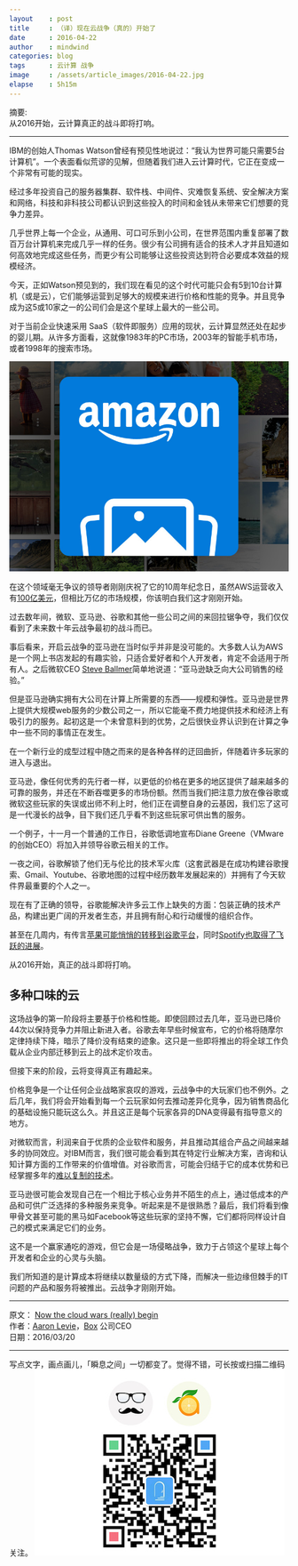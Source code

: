 ```yaml
---
layout    : post
title     : （译）现在云战争（真的）开始了
date      : 2016-04-22
author    : mindwind
categories: blog
tags      : 云计算 战争
image     : /assets/article_images/2016-04-22.jpg
elapse    : 5h15m
---
```



摘要:  
从2016开始，云计算真正的战斗即将打响。

---

IBM的创始人Thomas Watson曾经有预见性地说过：“我认为世界可能只需要5台计算机”。一个表面看似荒谬的见解，但随着我们进入云计算时代，它正在变成一个非常有可能的现实。

经过多年投资自己的服务器集群、软件栈、中间件、灾难恢复系统、安全解决方案和网络，科技和非科技公司都认识到这些投入的时间和金钱从未带来它们想要的竞争力差异。

几乎世界上每一个企业，从通用、可口可乐到小公司，在世界范围内重复部署了数百万台计算机来完成几乎一样的任务。很少有公司拥有适合的技术人才并且知道如何高效地完成这些任务，而更少有公司能够让这些投资达到符合必要成本效益的规模经济。

今天，正如Watson预见到的，我们现在看见的这个时代可能只会有5到10台计算机（或是云），它们能够运营到足够大的规模来进行价格和性能的竞争。并且竞争成为这5或10家之一的公司们会是这个星球上最大的一些公司。

对于当前企业快速采用 SaaS（软件即服务）应用的现状，云计算显然还处在起步的婴儿期。从许多方面看，这就像1983年的PC市场，2003年的智能手机市场，或者1998年的搜索市场。

![](/assets/article_images/2016-03-23-1.jpg)

在这个领域毫无争议的领导者刚刚庆祝了它的10周年纪念日，虽然AWS运营收入有[100亿美元](http://techcrunch.com/2016/03/20/now-the-cloud-wars-really-begin/?ncid=rss)，但相比万亿的市场规模，你该明白我们这才刚刚开始。

过去数年间，微软、亚马逊、谷歌和其他一些公司之间的来回拉锯争夺，我们仅仅看到了未来数十年云战争最初的战斗而已。

事后看来，开启云战争的亚马逊在当时似乎并非是没可能的。大多数人认为AWS是一个网上书店发起的有趣实验，只适合爱好者和个人开发者，肯定不会适用于所有人。之后微软CEO [Steve Ballmer](http://bits.blogs.nytimes.com/2009/03/20/steve-ballmer-maps-microsofts-cloud-y-future/?_r=0)简单地说道：“亚马逊缺乏向大公司销售的经验。”

但是亚马逊确实拥有大公司在计算上所需要的东西——规模和弹性。亚马逊是世界上提供大规模web服务的少数公司之一，所以它能毫不费力地提供技术和经济上有吸引力的服务。起初这是一个未曾意料到的优势，之后很快业界认识到在计算之争中一些不同的事情正在发生。

在一个新行业的成型过程中随之而来的是各种各样的迂回曲折，伴随着许多玩家的进入与退出。

亚马逊，像任何优秀的先行者一样，以更低的价格在更多的地区提供了越来越多的可靠的服务，并还在不断吞噬更多的市场份额。然而当我们把注意力放在像谷歌或微软这些玩家的失误或出师不利上时，他们正在调整自身的云基因，我们忘了这可是一代漫长的战争，目下我们还几乎看不到这些玩家可供出售的服务。

一个例子，十一月一个普通的工作日，谷歌低调地宣布Diane Greene（VMware的创始CEO）将加入并领导谷歌云相关的工作。

一夜之间，谷歌解锁了他们无与伦比的技术军火库（这套武器是在成功构建谷歌搜索、Gmail、Youtube、谷歌地图的过程中经历数年发展起来的）并拥有了今天软件界最重要的个人之一。

现在有了正确的领导，谷歌能解决许多云工作上缺失的方面：包装正确的技术产品，构建出更广阔的开发者生态，并且拥有耐心和行动缓慢的组织合作。

甚至在几周内，有传言[苹果可能悄悄的转移到谷歌平台](http://techcrunch.com/2016/03/16/apple-looks-to-googles-cloud-platform-as-it-diversifies-its-infrastructure/)，同时[Spotify也取得了飞跃的进展](https://news.spotify.com/us/2016/02/23/announcing-spotify-infrastructures-googley-future/)。

从2016开始，真正的战斗即将打响。


## 多种口味的云
这场战争的第一阶段将主要基于价格和性能。即使回顾过去几年，亚马逊已降价44次以保持竞争力并阻止新进入者。谷歌去年早些时候宣布，它的价格将随摩尔定律持续下降，暗示了降价没有结束的迹象。这只是一些即将推出的将全球工作负载从企业内部迁移到云上的战术定价攻击。

但接下来的阶段，云将变得真正有趣起来。

价格竞争是一个让任何企业战略家哀叹的游戏，云战争中的大玩家们也不例外。之后几年，我们将会开始看到每一个云玩家如何去推动差异化竞争，因为销售商品化的基础设施只能玩这么久。并且这正是每个玩家各异的DNA变得最有指导意义的地方。

对微软而言，利润来自于优质的企业软件和服务，并且推动其组合产品之间越来越多的协同效应。对IBM而言，我们很可能会看到其在特定行业解决方案，咨询和认知计算方面的工作带来的价值增值。对谷歌而言，可能会归结于它的成本优势和已经掌握多年的[难以复制的技术](http://venturebeat.com/2015/12/09/google-cloud-cdn/)。

亚马逊很可能会发现自己在一个相比于核心业务并不陌生的点上，通过低成本的产品和可供广泛选择的多种服务来竞争。听起来是不是很熟悉？最后，我们将看到像甲骨文甚至可能的黑马如Facebook等这些玩家的坚持不懈，它们都将同样设计自己的模式来满足它们的业务。

这不是一个赢家通吃的游戏，但它会是一场侵略战争，致力于占领这个星球上每个开发者和企业的心灵与头脑。

我们所知道的是计算成本将继续以数量级的方式下降，而解决一些边缘但棘手的IT问题的产品和服务将被推出。云战争才刚刚开始。


---

原文： [Now the cloud wars (really) begin](http://techcrunch.com/2016/03/20/now-the-cloud-wars-really-begin/?ncid=rss)  
作者：[Aaron Levie](http://techcrunch.com/contributor/aaron-levie/)，[Box](https://www.box.com) 公司CEO  
日期：2016/03/20  

---

写点文字，画点画儿，「瞬息之间」一切都变了。觉得不错，可长按或扫描二维码关注。
![](/assets/images/qrcode_wechat_avatar.jpg)
